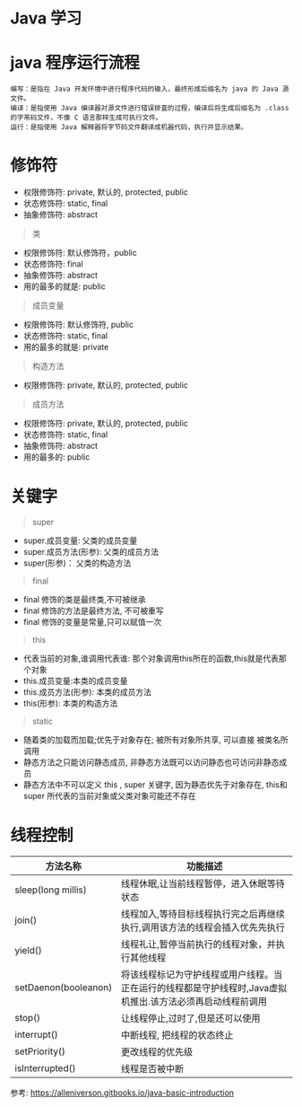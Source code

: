 # Java 学习

# java 程序运行流程

```
编写：是指在 Java 开发环境中进行程序代码的输入，最终形成后缀名为 java 的 Java 源文件。
编译：是指使用 Java 编译器对源文件进行错误排査的过程，编译后将生成后缀名为 .class 的字芾码文件，不像 C 语言那样生成可执行文件。
运行：是指使用 Java 解释器将字节码文件翻译成机器代码，执行并显示结果。

```

# 修饰符

- 权限修饰符: private, 默认的, protected, public
- 状态修饰符: static, final
- 抽象修饰符: abstract

> 类
  
  - 权限修饰符: 默认修饰符，public
  - 状态修饰符: final
  - 抽象修饰符: abstract
  - 用的最多的就是: public
> 成员变量
  
  - 权限修饰符: 默认修饰符, public
  - 状态修饰符: static, final
  - 用的最多的就是: private

> 构造方法

  - 权限修饰符: private, 默认的, protected, public

> 成员方法
  
  - 权限修饰符: private, 默认的, protected, public
  - 状态修饰符: static, final
  - 抽象修饰符: abstract
  - 用的最多的: public
  
# 关键字

> super
    
  - super.成员变量: 父类的成员变量
  - super.成员方法(形参): 父类的成员方法
  - super(形参)： 父类的构造方法
  
> final
  
  - final 修饰的类是最终类,不可被继承
  - final 修饰的方法是最终方法, 不可被重写
  - final 修饰的变量是常量,只可以赋值一次
  
> this
  
  - 代表当前的对象,谁调用代表谁: 那个对象调用this所在的函数,this就是代表那个对象
  - this.成员变量:本类的成员变量
  - this.成员方法(形参): 本类的成员方法
  - this(形参): 本类的构造方法

> static

  - 随着类的加载而加载;优先于对象存在; 被所有对象所共享, 可以直接 被类名所调用
  - 静态方法之只能访问静态成员, 非静态方法既可以访问静态也可访问非静态成员
  - 静态方法中不可以定义 this , super 关键字, 因为静态优先于对象存在, this和super 所代表的当前对象或父类对象可能还不存在
      
     
# 线程控制


  | 方法名称 | 功能描述 |
  | ------ | ------ |
  | sleep(long millis) | 线程休眠,让当前线程暂停，进入休眠等待状态 |
  | join() | 线程加入,等待目标线程执行完之后再继续执行,调用该方法的线程会插入优先先执行 |
  | yield() | 线程礼让,暂停当前执行的线程对象，并执行其他线程 |
  | setDaenon(booleanon) | 将该线程标记为守护线程或用户线程。当正在运行的线程都是守护线程时,Java虚拟机推出.该方法必须再启动线程前调用 |
  | stop() | 让线程停止,过时了,但是还可以使用 | 
  | interrupt() | 中断线程, 把线程的状态终止 |
  | setPriority() | 更改线程的优先级 |
  | isInterrupted() | 线程是否被中断 |
  
  



参考: https://alleniverson.gitbooks.io/java-basic-introduction